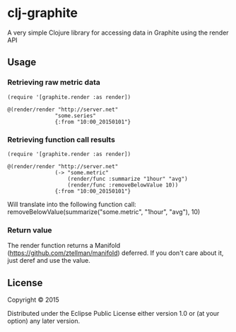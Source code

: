# clj-graphite

A very simple Clojure library for accessing data in Graphite using the render API

## Usage

### Retrieving raw metric data

    (require '[graphite.render :as render])

    @(render/render "http://server.net"
                   "some.series"
                   {:from "10:00_20150101"}

### Retrieving function call results

    (require '[graphite.render :as render])

    @(render/render "http://server.net"
                   (-> "some.metric"
                       (render/func :summarize "1hour" "avg")
                       (render/func :removeBelowValue 10))
                   {:from "10:00_20150101"}

Will translate into the following function call:
removeBelowValue(summarize("some.metric", "1hour", "avg"), 10)

### Return value

The render function returns a Manifold (https://github.com/ztellman/manifold) deferred.
If you don't care about it, just deref and use the value.

## License

Copyright © 2015

Distributed under the Eclipse Public License either version 1.0 or (at
your option) any later version.
